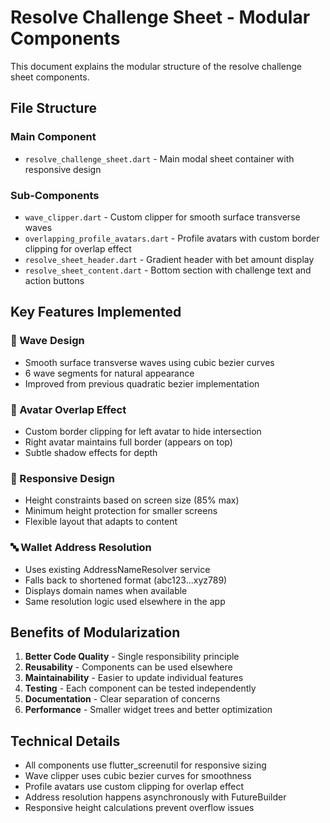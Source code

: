 # Resolve Challenge Sheet - Modular Components

This document explains the modular structure of the resolve challenge sheet components.

## File Structure

### Main Component
- `resolve_challenge_sheet.dart` - Main modal sheet container with responsive design

### Sub-Components
- `wave_clipper.dart` - Custom clipper for smooth surface transverse waves
- `overlapping_profile_avatars.dart` - Profile avatars with custom border clipping for overlap effect
- `resolve_sheet_header.dart` - Gradient header with bet amount display
- `resolve_sheet_content.dart` - Bottom section with challenge text and action buttons

## Key Features Implemented

### 🌊 Wave Design
- Smooth surface transverse waves using cubic bezier curves
- 6 wave segments for natural appearance
- Improved from previous quadratic bezier implementation

### 👥 Avatar Overlap Effect
- Custom border clipping for left avatar to hide intersection
- Right avatar maintains full border (appears on top)
- Subtle shadow effects for depth

### 📱 Responsive Design
- Height constraints based on screen size (85% max)
- Minimum height protection for smaller screens
- Flexible layout that adapts to content

### 🔤 Wallet Address Resolution
- Uses existing AddressNameResolver service
- Falls back to shortened format (abc123...xyz789)
- Displays domain names when available
- Same resolution logic used elsewhere in the app

## Benefits of Modularization

1. **Better Code Quality** - Single responsibility principle
2. **Reusability** - Components can be used elsewhere
3. **Maintainability** - Easier to update individual features
4. **Testing** - Each component can be tested independently
5. **Documentation** - Clear separation of concerns
6. **Performance** - Smaller widget trees and better optimization

## Technical Details

- All components use flutter_screenutil for responsive sizing
- Wave clipper uses cubic bezier curves for smoothness
- Profile avatars use custom clipping for overlap effect
- Address resolution happens asynchronously with FutureBuilder
- Responsive height calculations prevent overflow issues
